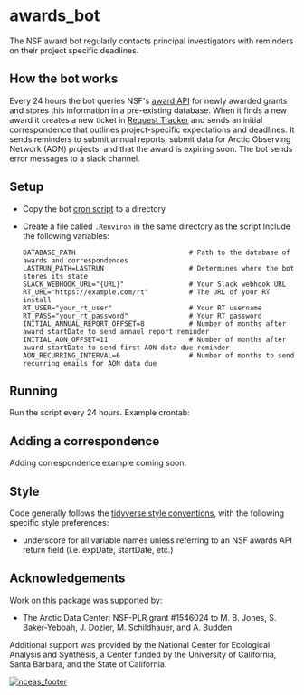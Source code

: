 # awards_bot

The NSF award bot regularly contacts principal investigators with reminders on their project specific deadlines.

## How the bot works 
Every 24 hours the bot queries NSF's [award API](https://www.research.gov/common/webapi/awardapisearch-v1.htm) for newly awarded grants and stores this information in a pre-existing database.  When it finds a new award it creates a new ticket in [Request Tracker](https://bestpractical.com/request-tracker/) and sends an initial correspondence that outlines project-specific expectations and deadlines.  It sends reminders to submit annual reports, submit data for Arctic Observing Network (AON) projects, and that the award is expiring soon.  The bot sends error messages to a slack channel. 

## Setup 
- Copy the bot [cron script](https://github.com/NCEAS/awards-bot/blob/master/inst/main_cron_script.R) to a directory 

- Create a file called `.Renviron` in the same directory as the script
  Include the following variables: 
  ```text
  DATABASE_PATH                            # Path to the database of awards and correspondences
  LASTRUN_PATH=LASTRUN                     # Determines where the bot stores its state
  SLACK_WEBHOOK_URL="{URL}"                # Your Slack webhook URL
  RT_URL="https://example.com/rt"          # The URL of your RT install
  RT_USER="your_rt_user"                   # Your RT username
  RT_PASS="your_rt_password"               # Your RT password
  INITIAL_ANNUAL_REPORT_OFFSET=8           # Number of months after award startDate to send annaul report reminder
  INITIAL_AON_OFFSET=11                    # Number of months after award startDate to send first AON data due reminder
  AON_RECURRING_INTERVAL=6                 # Number of months to send recurring emails for AON data due
  ```

## Running 
Run the script every 24 hours.  Example crontab: 

## Adding a correspondence
Adding correspondence example coming soon.

## Style
Code generally follows the [tidyverse style conventions](http://style.tidyverse.org/), with the following specific style preferences: 
- underscore for all variable names unless referring to an NSF awards API return field (i.e. expDate, startDate, etc.)

## Acknowledgements
Work on this package was supported by:

- The Arctic Data Center: NSF-PLR grant #1546024 to M. B. Jones, S. Baker-Yeboah, J. Dozier, M. Schildhauer, and A. Budden

Additional support was provided by the National Center for Ecological Analysis and Synthesis, a Center funded by the University of California, Santa Barbara, and the State of California.

[![nceas_footer](https://www.nceas.ucsb.edu/files/newLogo_0.png)](http://www.nceas.ucsb.edu)
